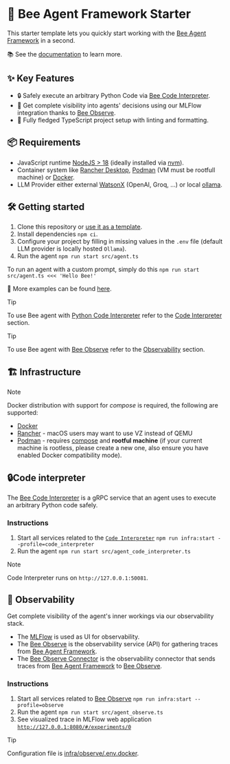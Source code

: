 # 🐝 Bee Agent Framework Starter

This starter template lets you quickly start working with the [Bee Agent Framework](https://github.com/i-am-bee/bee-agent-framework) in a second.

📚 See the [documentation](https://i-am-bee.github.io/bee-agent-framework/) to learn more.

## ✨ Key Features

- 🔒 Safely execute an arbitrary Python Code via [Bee Code Interpreter](https://github.com/i-am-bee/bee-code-interpreter).
- 🔎 Get complete visibility into agents' decisions using our MLFlow integration thanks to [Bee Observe](https://github.com/i-am-bee/bee-observe).
- 🚀 Fully fledged TypeScript project setup with linting and formatting.

## 📦 Requirements

- JavaScript runtime [NodeJS > 18](https://nodejs.org/) (ideally installed via [nvm](https://github.com/nvm-sh/nvm)).
- Container system like [Rancher Desktop](https://rancherdesktop.io/), [Podman](https://podman.io/) (VM must be rootfull machine) or [Docker](https://www.docker.com/).
- LLM Provider either external [WatsonX](https://www.ibm.com/watsonx) (OpenAI, Groq, ...) or local [ollama](https://ollama.com).

## 🛠️ Getting started

1. Clone this repository or [use it as a template](https://github.com/new?template_name=bee-agent-framework-starter&template_owner=i-am-bee).
2. Install dependencies `npm ci`.
3. Configure your project by filling in missing values in the `.env` file (default LLM provider is locally hosted `Ollama`).
4. Run the agent `npm run start src/agent.ts`

To run an agent with a custom prompt, simply do this `npm run start src/agent.ts <<< 'Hello Bee!'`

🧪 More examples can be found [here](https://github.com/i-am-bee/bee-agent-framework/blob/main/examples).

> [!TIP]
>
> To use Bee agent with [Python Code Interpreter](https://github.com/i-am-bee/bee-code-interpreter) refer to the [Code Interpreter](#code-interpreter) section.

> [!TIP]
>
> To use Bee agent with [Bee Observe](https://github.com/i-am-bee/bee-observe) refer to the [Observability](#observability) section.

## 🏗 Infrastructure

> [!NOTE]
>
> Docker distribution with support for _compose_ is required, the following are supported:
>
> - [Docker](https://www.docker.com/)
> - [Rancher](https://www.rancher.com/) - macOS users may want to use VZ instead of QEMU
> - [Podman](https://podman.io/) - requires [compose](https://podman-desktop.io/docs/compose/setting-up-compose) and **rootful machine** (if your current machine is rootless, please create a new one, also ensure you have enabled Docker compatibility mode).

## 🔒Code interpreter

The [Bee Code Interpreter](https://github.com/i-am-bee/bee-code-interpreter) is a gRPC service that an agent uses to execute an arbitrary Python code safely.

### Instructions

1. Start all services related to the [`Code Interpreter`](https://github.com/i-am-bee/bee-code-interpreter) `npm run infra:start --profile=code_interpreter`
2. Run the agent `npm run start src/agent_code_interpreter.ts`

> [!NOTE]
>
> Code Interpreter runs on `http://127.0.0.1:50081`.

## 🔎 Observability

Get complete visibility of the agent's inner workings via our observability stack.

- The [MLFlow](https://mlflow.org/) is used as UI for observability.
- The [Bee Observe](https://github.com/i-am-bee/bee-observe) is the observability service (API) for gathering traces from [Bee Agent Framework](https://github.com/i-am-bee/bee-agent-framework).
- The [Bee Observe Connector](https://github.com/i-am-bee/bee-observe-connector) is the observability connector that sends traces from [Bee Agent Framework](https://github.com/i-am-bee/bee-agent-framework) to [Bee Observe](https://github.com/i-am-bee/bee-observe).

### Instructions

1. Start all services related to [Bee Observe](https://github.com/i-am-bee/bee-observe) `npm run infra:start --profile=observe`
2. Run the agent `npm run start src/agent_observe.ts`
3. See visualized trace in MLFlow web application [`http://127.0.0.1:8080/#/experiments/0`](http://localhost:8080/#/experiments/0)

> [!TIP]
>
> Configuration file is [infra/observe/.env.docker](./infra/observe/.env.docker).
